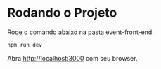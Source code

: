 # Rodando o Projeto

Rode o comando abaixo na pasta event-front-end:

```bash
npm run dev
```

Abra [http://localhost:3000](http://localhost:3000) com seu browser.